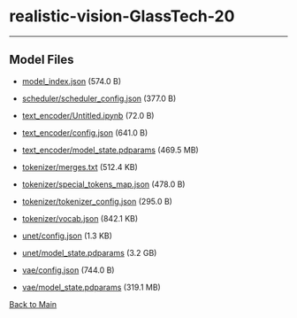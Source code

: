 
# realistic-vision-GlassTech-20
---



## Model Files

- [model_index.json](https://paddlenlp.bj.bcebos.com/models/community/PaddleX/realistic-vision-GlassTech-20/model_index.json) (574.0 B)

- [scheduler/scheduler_config.json](https://paddlenlp.bj.bcebos.com/models/community/PaddleX/realistic-vision-GlassTech-20/scheduler/scheduler_config.json) (377.0 B)

- [text_encoder/Untitled.ipynb](https://paddlenlp.bj.bcebos.com/models/community/PaddleX/realistic-vision-GlassTech-20/text_encoder/Untitled.ipynb) (72.0 B)

- [text_encoder/config.json](https://paddlenlp.bj.bcebos.com/models/community/PaddleX/realistic-vision-GlassTech-20/text_encoder/config.json) (641.0 B)

- [text_encoder/model_state.pdparams](https://paddlenlp.bj.bcebos.com/models/community/PaddleX/realistic-vision-GlassTech-20/text_encoder/model_state.pdparams) (469.5 MB)

- [tokenizer/merges.txt](https://paddlenlp.bj.bcebos.com/models/community/PaddleX/realistic-vision-GlassTech-20/tokenizer/merges.txt) (512.4 KB)

- [tokenizer/special_tokens_map.json](https://paddlenlp.bj.bcebos.com/models/community/PaddleX/realistic-vision-GlassTech-20/tokenizer/special_tokens_map.json) (478.0 B)

- [tokenizer/tokenizer_config.json](https://paddlenlp.bj.bcebos.com/models/community/PaddleX/realistic-vision-GlassTech-20/tokenizer/tokenizer_config.json) (295.0 B)

- [tokenizer/vocab.json](https://paddlenlp.bj.bcebos.com/models/community/PaddleX/realistic-vision-GlassTech-20/tokenizer/vocab.json) (842.1 KB)

- [unet/config.json](https://paddlenlp.bj.bcebos.com/models/community/PaddleX/realistic-vision-GlassTech-20/unet/config.json) (1.3 KB)

- [unet/model_state.pdparams](https://paddlenlp.bj.bcebos.com/models/community/PaddleX/realistic-vision-GlassTech-20/unet/model_state.pdparams) (3.2 GB)

- [vae/config.json](https://paddlenlp.bj.bcebos.com/models/community/PaddleX/realistic-vision-GlassTech-20/vae/config.json) (744.0 B)

- [vae/model_state.pdparams](https://paddlenlp.bj.bcebos.com/models/community/PaddleX/realistic-vision-GlassTech-20/vae/model_state.pdparams) (319.1 MB)


[Back to Main](../../)